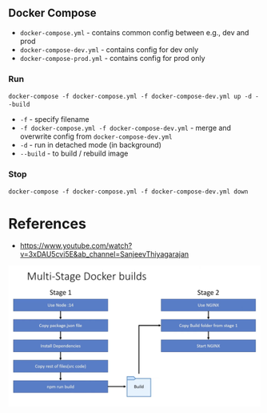 ## Docker Compose

- `docker-compose.yml` - contains common config between e.g., dev and prod
- `docker-compose-dev.yml` - contains config for dev only
- `docker-compose-prod.yml` - contains config for prod only

### Run

```
docker-compose -f docker-compose.yml -f docker-compose-dev.yml up -d --build
```

- `-f` - specify filename
- `-f docker-compose.yml -f docker-compose-dev.yml` - merge and overwrite config from `docker-compose-dev.yml`
- `-d` - run in detached mode (in background)
- `--build` - to build / rebuild image

### Stop

```
docker-compose -f docker-compose.yml -f docker-compose-dev.yml down
```

# References

- https://www.youtube.com/watch?v=3xDAU5cvi5E&ab_channel=SanjeevThiyagarajan

![alt Multi-Stage Docker Builds](./images/multi-stage-docker-builds.png)
